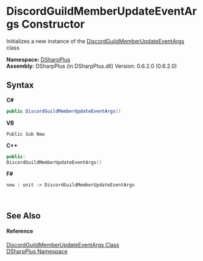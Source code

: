 # DiscordGuildMemberUpdateEventArgs Constructor 
 

Initializes a new instance of the <a href="d692a9a1-c1f3-0706-e371-a72749fe1226">DiscordGuildMemberUpdateEventArgs</a> class

**Namespace:**&nbsp;<a href="503971eb-de5e-a570-9922-de9500a9b1cc">DSharpPlus</a><br />**Assembly:**&nbsp;DSharpPlus (in DSharpPlus.dll) Version: 0.6.2.0 (0.6.2.0)

## Syntax

**C#**<br />
``` C#
public DiscordGuildMemberUpdateEventArgs()
```

**VB**<br />
``` VB
Public Sub New
```

**C++**<br />
``` C++
public:
DiscordGuildMemberUpdateEventArgs()
```

**F#**<br />
``` F#
new : unit -> DiscordGuildMemberUpdateEventArgs
```

<br />

## See Also


#### Reference
<a href="d692a9a1-c1f3-0706-e371-a72749fe1226">DiscordGuildMemberUpdateEventArgs Class</a><br /><a href="503971eb-de5e-a570-9922-de9500a9b1cc">DSharpPlus Namespace</a><br />